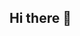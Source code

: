 ## Hi there 👋

<!--
**Megancodes2017/Megancodes2017** is a ✨ _special_ ✨ repository because its `README.md` (this file) appears on your GitHub profile.

Here are some ideas to get you started:

- 🔭 I’m currently working on baseball related analytical projects. Looking to work for a professional organization.
- 🌱 I’m currently learning Python and SQL
- 👯 I’m looking to collaborate on ...
- 🤔 I’m looking for help with improving my code. Though its simple because I am actively learning daily, I am always looking for new ideas and ways to improve my skills
- 💬 Ask me about ...
- 📫 How to reach me: ...
- 😄 Pronouns: she/her
- ⚡ Fun fact: ...
-->
